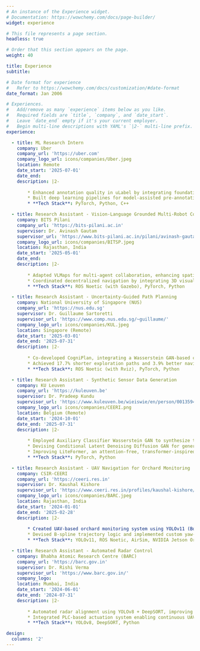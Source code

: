 ```yaml
---
# An instance of the Experience widget.
# Documentation: https://wowchemy.com/docs/page-builder/
widget: experience

# This file represents a page section.
headless: true

# Order that this section appears on the page.
weight: 40

title: Experience
subtitle:

# Date format for experience
#   Refer to https://wowchemy.com/docs/customization/#date-format
date_format: Jan 2006

# Experiences.
#   Add/remove as many `experience` items below as you like.
#   Required fields are `title`, `company`, and `date_start`.
#   Leave `date_end` empty if it's your current employer.
#   Begin multi-line descriptions with YAML's `|2-` multi-line prefix.
experience:

  - title: ML Research Intern
    company: Uber
    company_url: 'https://uber.com'
    company_logo_url: icons/companies/Uber.jpeg
    location: Remote
    date_start: '2025-07-01'
    date_end: 
    description: |2-
    
        * Enhanced annotation quality in uLabel by integrating foundation models for image (RGB/IR) auto-labelling, cutting manual labelling time significantly
        * Built deep learning pipelines for model-assisted pre-annotation, speeding up data curation in autonomy workflows
        * **Tech Stack**: PyTorch, Python, C++

  - title: Research Assistant - Vision-Language Grounded Multi-Robot Coordination
    company: BITS Pilani
    company_url: 'https://bits-pilani.ac.in'
    supervisor: Dr. Avinash Gautam
    supervisor_url: 'https://www.bits-pilani.ac.in/pilani/avinash-gautam/'
    company_logo_url: icons/companies/BITSP.jpeg
    location: Rajasthan, India
    date_start: '2025-05-01'
    date_end: 
    description: |2-
    
        * Adapted VLMaps for multi-agent collaboration, enhancing spatial understanding in robot fleets
        * Coordinated decentralized navigation by integrating 3D visual-language maps with LLM-driven parsing
        * **Tech Stack**: ROS Noetic (with Gazebo), PyTorch, Python

  - title: Research Assistant - Uncertainty-Guided Path Planning
    company: National University of Singapore (NUS)
    company_url: 'https://nus.edu.sg'
    supervisor: Dr. Guillaume Sartoretti
    supervisor_url: 'https://www.comp.nus.edu.sg/~guillaume/'
    company_logo_url: icons/companies/KUL.jpeg
    location: Singapore (Remote)
    date_start: '2025-03-01'
    date_end: '2025-07-31'
    description: |2-
    
        * Co-developed CogniPlan, integrating a Wasserstein GAN-based conditional inpainting model and graph attention network for uncertainty-aware navigation
        * Achieved 17.7% shorter exploration paths and 3.9% better navigation efficiency across 100+ maps
        * **Tech Stack**: ROS Noetic (with Rviz), PyTorch, Python

  - title: Research Assistant - Synthetic Sensor Data Generation
    company: KU Leuven
    company_url: 'https://kuleuven.be'
    supervisor: Dr. Pradeep Kundu
    supervisor_url: 'https://www.kuleuven.be/wieiswie/en/person/00135940'
    company_logo_url: icons/companies/CEERI.png
    location: Belgium (Remote)
    date_start: '2024-10-01'
    date_end: '2025-07-31'
    description: |2-
    
        * Employed Auxiliary Classifier Wasserstein GAN to synthesize time-series sensor data across multiple fault classes
        * Devising Conditional Latent Denoising Diffusion GAN for generating CWT-based time-frequency images
        * Improving LiteFormer, an attention-free, transformer-inspired classifier for fault classification
        * **Tech Stack**: PyTorch, Python

  - title: Research Assistant - UAV Navigation for Orchard Monitoring
    company: CSIR-CEERI
    company_url: 'https://ceeri.res.in'
    supervisor: Dr. Kaushal Kishore
    supervisor_url: 'https://www.ceeri.res.in/profiles/kaushal-kishore/'
    company_logo_url: icons/companies/BARC.jpeg
    location: Rajasthan, India
    date_start: '2024-01-01'
    date_end: '2025-02-28'
    description: |2-
    
        * Created UAV-based orchard monitoring system using YOLOv11 (Box mAP50: 95.5%, Mask mAP50: 96.5%)
        * Devised B-spline trajectory logic and implemented custom yaw-roll controller, ensuring minimal drift under mild wind
        * **Tech Stack**: YOLOv11, ROS Noetic, AirSim, NVIDIA Jetson Orin NX

  - title: Research Assistant - Automated Radar Control
    company: Bhabha Atomic Research Centre (BARC)
    company_url: 'https://barc.gov.in'
    supervisor: Dr. Rishi Verma
    supervisor_url: 'https://www.barc.gov.in/'
    company_logo: 
    location: Mumbai, India
    date_start: '2024-06-01'
    date_end: '2024-07-31'
    description: |2-
    
        * Automated radar alignment using YOLOv8 + DeepSORT, improving tracking recall to 91% and speed by 13%
        * Integrated PLC-based actuation system enabling continuous UAV lock-in
        * **Tech Stack**: YOLOv8, DeepSORT, Python

design:
  columns: '2'
---
```

